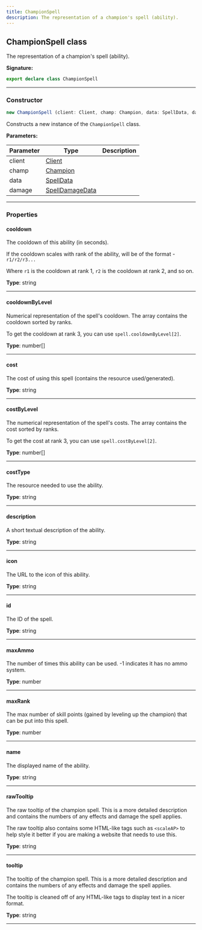 ```yaml
---
title: ChampionSpell
description: The representation of a champion's spell (ability).
---
```


## ChampionSpell class

The representation of a champion's spell (ability).

**Signature:**

```ts
export declare class ChampionSpell 
```

---

### Constructor

```ts
new ChampionSpell (client: Client, champ: Champion, data: SpellData, damage: SpellDamageData)
```

Constructs a new instance of the `ChampionSpell` class.

**Parameters:**

| Parameter | Type | Description |
| --------- | ---- | ----------- |
| client | [Client](/shieldbow/api/Client.md) |  |
| champ | [Champion](/shieldbow/api/Champion.md) |  |
| data | [SpellData](/shieldbow/api/SpellData.md) |  |
| damage | [SpellDamageData](/shieldbow/api/SpellDamageData.md) |  |
---

### Properties

#### cooldown

The cooldown of this ability (in seconds).


If the cooldown scales with rank of the ability, will be of the format - `r1/r2/r3...`


Where `r1` is the cooldown at rank 1, `r2` is the cooldown at rank 2, and so on.



**Type**: string

---

#### cooldownByLevel

Numerical representation of the spell's cooldown. The array contains the cooldown sorted by ranks.


To get the cooldown at rank 3, you can use `spell.cooldownByLevel[2]`.



**Type**: number[]

---

#### cost

The cost of using this spell (contains the resource used/generated).



**Type**: string

---

#### costByLevel

The numerical representation of the spell's costs. The array contains the cost sorted by ranks.


To get the cost at rank 3, you can use `spell.costByLevel[2]`.



**Type**: number[]

---

#### costType

The resource needed to use the ability.



**Type**: string

---

#### description

A short textual description of the ability.



**Type**: string

---

#### icon

The URL to the icon of this ability.



**Type**: string

---

#### id

The ID of the spell.



**Type**: string

---

#### maxAmmo

The number of times this ability can be used. -1 indicates it has no ammo system.



**Type**: number

---

#### maxRank

The max number of skill points (gained by leveling up the champion) that can be put into this spell.



**Type**: number

---

#### name

The displayed name of the ability.



**Type**: string

---

#### rawTooltip

The raw tooltip of the champion spell. This is a more detailed description and contains the numbers of any effects and damage the spell applies.


The raw tooltip also contains some HTML-like tags such as `<scaleAP>` to help style it better if you are making a website that needs to use this.



**Type**: string

---

#### tooltip

The tooltip of the champion spell. This is a more detailed description and contains the numbers of any effects and damage the spell applies.


The tooltip is cleaned off of any HTML-like tags to display text in a nicer format.



**Type**: string

---

